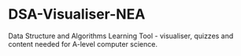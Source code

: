 # DSA-Visualiser-NEA
Data Structure and Algorithms Learning Tool - visualiser, quizzes and content needed for A-level computer science.
